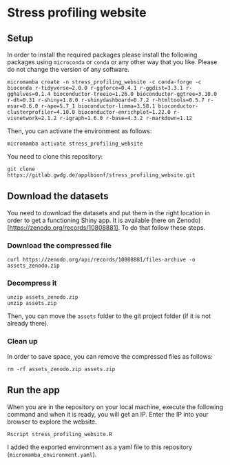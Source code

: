 # Stress profiling website

## Setup

In order to install the required packages please install the following packages using `microconda` or `conda` or any other way that you like. Please do not change the version of any software.

```
micromamba create -n stress_profiling_website -c conda-forge -c bioconda r-tidyverse=2.0.0 r-ggforce=0.4.1 r-ggdist=3.3.1 r-gghalves=0.1.4 bioconductor-treeio=1.26.0 bioconductor-ggtree=3.10.0 r-dt=0.31 r-shiny=1.8.0 r-shinydashboard=0.7.2 r-htmltools=0.5.7 r-msar=0.6.0 r-ape=5.7_1 bioconductor-limma=3.58.1 bioconductor-clusterprofiler=4.10.0 bioconductor-enrichplot=1.22.0 r-visnetwork=2.1.2 r-igraph=1.6.0 r-base=4.3.2 r-markdown=1.12
```

Then, you can activate the environment as follows:

```
micromamba activate stress_profiling_website
```

You need to clone this repository:

```
git clone https://gitlab.gwdg.de/applbionf/stress_profiling_website.git
```

## Download the datasets

You need to download the datasets and put them in the right location in order to get a functioning Shiny app. It is available (here on Zenodo)[https://zenodo.org/records/10808881]. To do that follow these steps.
### Download the compressed file

```
curl https://zenodo.org/api/records/10808881/files-archive -o assets_zenodo.zip
```
### Decompress it

```
unzip assets_zenodo.zip
unzip assets.zip
```

Then, you can move the `assets` folder to the git project folder (if it is not already there).

### Clean up

In order to save space, you can remove the compressed files as follows:

```
rm -rf assets_zenodo.zip assets.zip
``` 

## Run the app

When you are in the repository on your local machine, execute the following command and when it is ready, you will get an IP. Enter the IP into your browser to explore the website.

```
Rscript stress_profiling_website.R
```

I added the exported environment as a yaml file to this repository (`micromamba_environment.yaml`).
